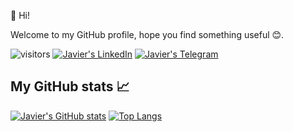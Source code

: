 👋 Hi!

Welcome to my GitHub profile, hope you find something useful 😊.

![visitors](https://shields-io-visitor-counter.herokuapp.com/badge?page=javivilladamigo&label=Visitors&labelColor=000000&logo=GitHub&logoColor=FFFFFF&color=1D70B8&style=for-the-badge)
[![Javier's LinkedIn](https://img.shields.io/badge/LinkedIn-0077B5?style=for-the-badge&logo=linkedin&logoColor=white)](https://it.linkedin.com/in/https://www.linkedin.com/in/javivilladamigo)
[![Javier's Telegram](https://img.shields.io/badge/Telegram-2CA5E0?style=for-the-badge&logo=telegram&logoColor=white)](https://t.me/javivilladamigo)

<!---
javivilladamigo/javivilladamigo is a ✨ special ✨ repository because its `README.md` (this file) appears on your GitHub profile.
You can click the Preview link to take a look at your changes.
--->

## My GitHub stats 📈 

[![Javier's GitHub stats](https://github-readme-stats.vercel.app/api?username=javivilladamigo&count_private=true&show_icons=true&theme=radical)](https://github.com/anuraghazra/github-readme-stats) [![Top Langs](https://github-readme-stats.vercel.app/api/top-langs/?username=anuraghazra&theme=radical)](https://github.com/javivilladamigo/github-readme-stats)
